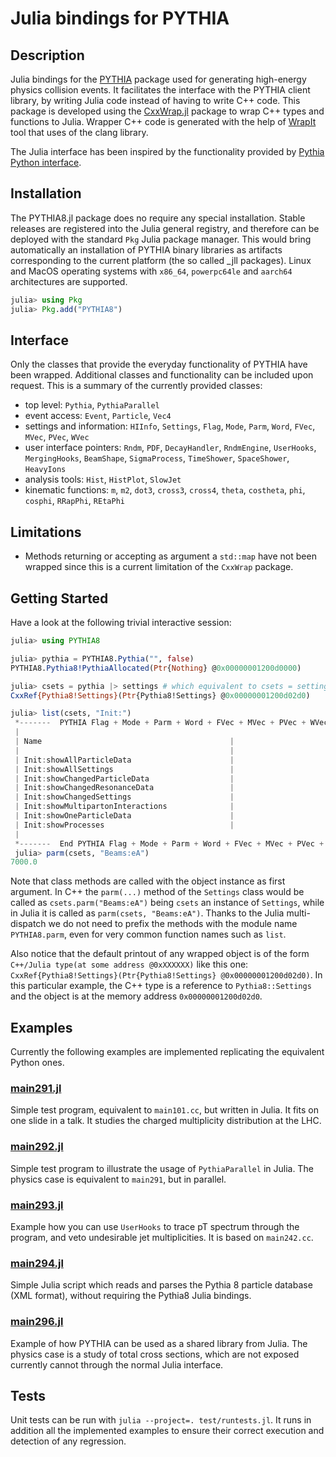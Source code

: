 # Julia bindings for PYTHIA

## Description

Julia bindings for the [PYTHIA](https://pythia.org) package used for generating high-energy physics collision events. It facilitates the interface with the PYTHIA client library, by writing Julia code instead of having to write C++ code.
This package is developed using the [CxxWrap.jl](https://github.com/JuliaInterop/CxxWrap.jl) package to wrap C++ types and functions to Julia. Wrapper C++ code is generated with the help of [WrapIt](https://github.com/grasph/wrapit) tool that uses of the clang library.

The Julia interface has been inspired by the functionality provided by [Pythia Python interface](https://pythia.org//latest-manual/PythonInterface.html).

## Installation
The PYTHIA8.jl package does no require any special installation. Stable releases are registered into the Julia general registry, and therefore can be deployed with the standard `Pkg` Julia package manager. This would bring automatically an installation of PYTHIA binary libraries as artifacts corresponding to the current platform (the so called \_jll packages). Linux and MacOS operating systems with `x86_64`, `powerpc64le` and `aarch64` architectures are supported. 

```julia
julia> using Pkg
julia> Pkg.add("PYTHIA8")
```
## Interface
Only the classes that provide the everyday functionality of PYTHIA have been wrapped. Additional classes and functionality can be included upon request. This is a summary of the currently provided classes:
- top level: `Pythia`, `PythiaParallel`
- event access: `Event`, `Particle`, `Vec4`
- settings and information: `HIInfo`, `Settings`, `Flag`, `Mode`, `Parm`, `Word`, `FVec`, `MVec`, `PVec`, `WVec`
- user interface pointers: `Rndm`, `PDF`, `DecayHandler`, `RndmEngine`, `UserHooks`, `MergingHooks`, `BeamShape`, `SigmaProcess`, `TimeShower`, `SpaceShower`, `HeavyIons`
- analysis tools: `Hist`, `HistPlot`, `SlowJet`
- kinematic functions: `m`, `m2`, `dot3`, `cross3`, `cross4`, `theta`, `costheta`, `phi`, `cosphi`, `RRapPhi`, `REtaPhi`

## Limitations
- Methods returning or accepting as argument a `std::map` have not been wrapped since this is a current limitation of the `CxxWrap` package.

## Getting Started
Have a look at the following trivial interactive session:
```Julia
julia> using PYTHIA8

julia> pythia = PYTHIA8.Pythia("", false)
PYTHIA8.Pythia8!PythiaAllocated(Ptr{Nothing} @0x00000001200d0000)

julia> csets = pythia |> settings # which equivalent to csets = settings(pythia)
CxxRef{Pythia8!Settings}(Ptr{Pythia8!Settings} @0x00000001200d02d0)

julia> list(csets, "Init:")
 *-------  PYTHIA Flag + Mode + Parm + Word + FVec + MVec + PVec + WVec Settings (with requested string) ----------* 
 |                                                                                                                 | 
 | Name                                          |                      Now |      Default         Min         Max | 
 |                                               |                          |                                      | 
 | Init:showAllParticleData                      |                      off |          off                         | 
 | Init:showAllSettings                          |                      off |          off                         | 
 | Init:showChangedParticleData                  |                       on |           on                         | 
 | Init:showChangedResonanceData                 |                      off |          off                         | 
 | Init:showChangedSettings                      |                       on |           on                         | 
 | Init:showMultipartonInteractions              |                       on |           on                         | 
 | Init:showOneParticleData                      |                        0 |            0           0             | 
 | Init:showProcesses                            |                       on |           on                         | 
 |                                                                                                                 | 
 *-------  End PYTHIA Flag + Mode + Parm + Word + FVec + MVec + PVec + WVec Settings  -----------------------------* 
 julia> parm(csets, "Beams:eA")
7000.0
```
Note that class methods are called with the object instance as first argument. In C++ the `parm(...)` method of the `Settings` class would be called as `csets.parm("Beams:eA")` being `csets` an instance of `Settings`, while in Julia it is called as `parm(csets, "Beams:eA")`. Thanks to the Julia multi-dispatch we do not need to prefix the methods with the module name `PYTHIA8.parm`, even for very common function names such as `list`.

Also notice that the default printout of any wrapped object is of the form `C++/Julia type(at some address @0xXXXXXX)` like this one: `CxxRef{Pythia8!Settings}(Ptr{Pythia8!Settings} @0x00000001200d02d0)`. In this particular example, the C++ type is a reference to `Pythia8::Settings` and the object is at the memory address `0x00000001200d02d0`.

## Examples
Currently the following examples are implemented replicating the equivalent Python ones.
### [main291.jl](https://github.com/JuliaHEP/PYTHIA8.jl/blob/main/examples/main291.jl)
Simple test program, equivalent to `main101.cc`, but written in Julia. It fits on one slide in a talk. It studies the charged multiplicity distribution at the LHC.
### [main292.jl](https://github.com/JuliaHEP/PYTHIA8.jl/blob/main/examples/main292.jl)
Simple test program to illustrate the usage of `PythiaParallel` in Julia. The physics case is equivalent to `main291`, but in parallel.
### [main293.jl](https://github.com/JuliaHEP/PYTHIA8.jl/blob/main/examples/main293.jl)
Example how you can use `UserHooks` to trace pT spectrum through the program, and veto undesirable jet multiplicities. It is based on `main242.cc`.
### [main294.jl](https://github.com/JuliaHEP/PYTHIA8.jl/blob/main/examples/main294.jl)
Simple Julia script which reads and parses the Pythia 8 particle database (XML format), without requiring the Pythia8 Julia bindings.
### [main296.jl](https://github.com/JuliaHEP/PYTHIA8.jl/blob/main/examples/main296.jl)
Example of how PYTHIA can be used as a shared library from Julia. The physics case is a study of total cross sections, which are not exposed currently cannot through the normal Julia interface.

## Tests
Unit tests can be run with `julia --project=. test/runtests.jl`. It runs in addition all the implemented examples to ensure their correct execution and detection of any regression.

